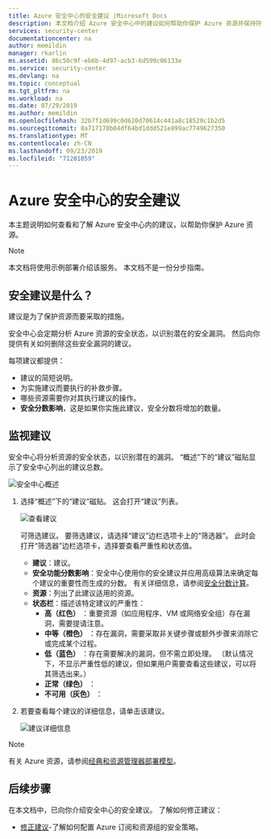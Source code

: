 ```yaml
---
title: Azure 安全中心的安全建议 |Microsoft Docs
description: 本文档介绍 Azure 安全中心中的建议如何帮助你保护 Azure 资源并保持符合安全策略。
services: security-center
documentationcenter: na
author: memildin
manager: rkarlin
ms.assetid: 86c50c9f-eb6b-4d97-acb3-6d599c06133e
ms.service: security-center
ms.devlang: na
ms.topic: conceptual
ms.tgt_pltfrm: na
ms.workload: na
ms.date: 07/29/2019
ms.author: memildin
ms.openlocfilehash: 32b7f1d699c0d620d70614c441a8c18520c1b2d5
ms.sourcegitcommit: 8a717170b04df64bd1ddd521e899ac7749627350
ms.translationtype: MT
ms.contentlocale: zh-CN
ms.lasthandoff: 09/23/2019
ms.locfileid: "71201059"
---
```

# <a name="security-recommendations-in-azure-security-center"></a>Azure 安全中心的安全建议 
本主题说明如何查看和了解 Azure 安全中心内的建议，以帮助你保护 Azure 资源。

> [!NOTE]
> 本文档将使用示例部署介绍该服务。  本文档不是一份分步指南。
>

## <a name="what-are-security-recommendations"></a>安全建议是什么？

建议是为了保护资源而要采取的措施。

安全中心会定期分析 Azure 资源的安全状态，以识别潜在的安全漏洞。 然后向你提供有关如何删除这些安全漏洞的建议。

每项建议都提供：

- 建议的简短说明。
- 为实施建议而要执行的补救步骤。 <!-- In some cases, one-click remediation is available. -->
- 哪些资源需要你对其执行建议的操作。
- **安全分数影响**，这是如果你实施此建议，安全分数将增加的数量。

## 监视建议 <a name="monitor-recommendations"></a>

安全中心将分析资源的安全状态，以识别潜在的漏洞。 “概述”下的“建议”磁贴显示了安全中心列出的建议总数。

![安全中心概述](./media/security-center-recommendations/asc-overview.png)

1. 选择“概述”下的“建议”磁贴。 这会打开“建议”列表。

      ![查看建议](./media/security-center-recommendations/view-recommendations.png)

    可筛选建议。 要筛选建议，请选择“建议”边栏选项卡上的“筛选器”。 此时会打开“筛选器”边栏选项卡，选择要查看严重性和状态值。

   * **建议**：建议。
   * **安全功能分数影响**：安全中心使用你的安全建议并应用高级算法来确定每个建议的重要性而生成的分数。 有关详细信息，请参阅[安全分数计算](security-center-secure-score.md#secure-score-calculation)。
   * **资源**：列出了此建议适用的资源。
   * **状态栏**：描述该特定建议的严重性：
       * **高（红色）** ：重要资源（如应用程序、VM 或网络安全组）存在漏洞，需要提请注意。
       * **中等（橙色）** ：存在漏洞，需要采取非关键步骤或额外步骤来消除它或完成某个过程。
       * **低（蓝色）** ：存在需要解决的漏洞，但不需立即处理。 （默认情况下，不显示严重性低的建议，但如果用户需要查看这些建议，可以将其筛选出来。） 
       * **正常（绿色）** ：
       * **不可用（灰色）** ：

1. 若要查看每个建议的详细信息，请单击该建议。

    ![建议详细信息](./media/security-center-recommendations/recommendation-details.png)

>[!NOTE] 
> 有关 Azure 资源，请参阅[经典和资源管理器部署模型](../azure-classic-rm.md)。
 
## <a name="next-steps"></a>后续步骤

在本文档中，已向你介绍安全中心的安全建议。 了解如何修正建议：

* [修正建议](security-center-remediate-recommendations.md)-了解如何配置 Azure 订阅和资源组的安全策略。
